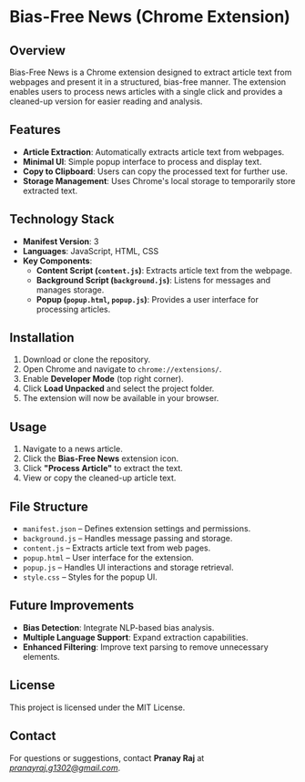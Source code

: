 # Bias-Free News (Chrome Extension)

## Overview
Bias-Free News is a Chrome extension designed to extract article text from webpages and present it in a structured, bias-free manner. The extension enables users to process news articles with a single click and provides a cleaned-up version for easier reading and analysis.

## Features
- **Article Extraction**: Automatically extracts article text from webpages.
- **Minimal UI**: Simple popup interface to process and display text.
- **Copy to Clipboard**: Users can copy the processed text for further use.
- **Storage Management**: Uses Chrome's local storage to temporarily store extracted text.

## Technology Stack
- **Manifest Version**: 3
- **Languages**: JavaScript, HTML, CSS
- **Key Components**:
  - **Content Script (`content.js`)**: Extracts article text from the webpage.
  - **Background Script (`background.js`)**: Listens for messages and manages storage.
  - **Popup (`popup.html`, `popup.js`)**: Provides a user interface for processing articles.

## Installation
1. Download or clone the repository.
2. Open Chrome and navigate to `chrome://extensions/`.
3. Enable **Developer Mode** (top right corner).
4. Click **Load Unpacked** and select the project folder.
5. The extension will now be available in your browser.

## Usage
1. Navigate to a news article.
2. Click the **Bias-Free News** extension icon.
3. Click **"Process Article"** to extract the text.
4. View or copy the cleaned-up article text.

## File Structure
- `manifest.json` – Defines extension settings and permissions.
- `background.js` – Handles message passing and storage.
- `content.js` – Extracts article text from web pages.
- `popup.html` – User interface for the extension.
- `popup.js` – Handles UI interactions and storage retrieval.
- `style.css` – Styles for the popup UI.

## Future Improvements
- **Bias Detection**: Integrate NLP-based bias analysis.
- **Multiple Language Support**: Expand extraction capabilities.
- **Enhanced Filtering**: Improve text parsing to remove unnecessary elements.

## License
This project is licensed under the MIT License.

## Contact
For questions or suggestions, contact **Pranay Raj** at *pranayraj.g1302@gmail.com*.

